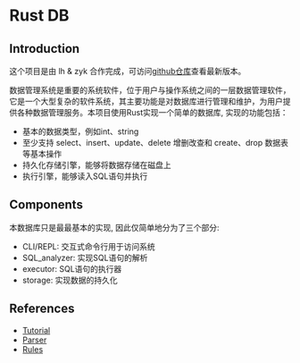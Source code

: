 # Rust DB

## Introduction

这个项目是由 lh & zyk 合作完成，可访问[github仓库](https://github.com/mirthfulLee/rust_db)查看最新版本。

数据管理系统是重要的系统软件，位于用户与操作系统之间的一层数据管理软件，它是一个大型复杂的软件系统，其主要功能是对数据库进行管理和维护，为用户提供各种数据管理服务。本项目使用Rust实现一个简单的数据库, 实现的功能包括：

* 基本的数据类型，例如int、string
* 至少支持 select、insert、update、delete 增删改查和 create、drop 数据表等基本操作
* 持久化存储引擎，能够将数据存储在磁盘上
* 执行引擎，能够读入SQL语句并执行

## Components

本数据库只是最最基本的实现, 因此仅简单地分为了三个部分:
* CLI/REPL: 交互式命令行用于访问系统
* SQL_analyzer: 实现SQL语句的解析
* executor: SQL语句的执行器
* storage: 实现数据的持久化

## References

* [Tutorial](https://johns.codes/blog/build-a-db/part01)
* [Parser](https://rustmagazine.github.io/rust_magazine_2021/chapter_6/parser-combinator.html)
* [Rules](https://github.com/dhcmrlchtdj/tree-sitter-sqlite/blob/main/grammar.js)
